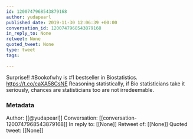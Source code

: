 ```yaml
---
id: 1200747968543879168
author: yudapearl
published_date: 2019-11-30 12:06:39 +00:00
conversation_id: 1200747968543879168
in_reply_to: None
retweet: None
quoted_tweet: None
type: tweet
tags:

---
```


Surprise!! #Bookofwhy is #1 bestseller in Biostatistics. https://t.co/caXA58CsNE
Reasoning statistically, if Bio statisticians take it seriously, chances are statisticians too are not irredeemable.

### Metadata

Author: [[@yudapearl]]
Conversation: [[conversation-1200747968543879168]]
In reply to: [[None]]
Retweet of: [[None]]
Quoted tweet: [[None]]
